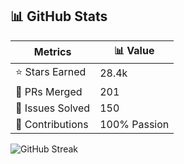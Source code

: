 ## 📊 GitHub Stats

| Metrics | 📊 Value |
|--------|---------|
| ⭐ Stars Earned | 28.4k |
| 🍴 PRs Merged | 201 |
| 🐛 Issues Solved | 150 |
| 🧠 Contributions | 100% Passion |

![GitHub Streak](https://streak-stats.demolab.com?user=YourUsername&theme=radical&hide_border=true)
